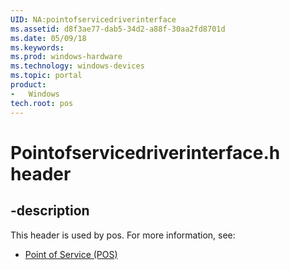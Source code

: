 ```yaml
---
UID: NA:pointofservicedriverinterface
ms.assetid: d8f3ae77-dab5-34d2-a88f-30aa2fd8701d
ms.date: 05/09/18
ms.keywords: 
ms.prod: windows-hardware
ms.technology: windows-devices
ms.topic: portal
product:
-	Windows
tech.root: pos
---
```


# Pointofservicedriverinterface.h header


## -description


This header is used by pos. For more information, see:

- [Point of Service (POS)](../_pos/index.md)
